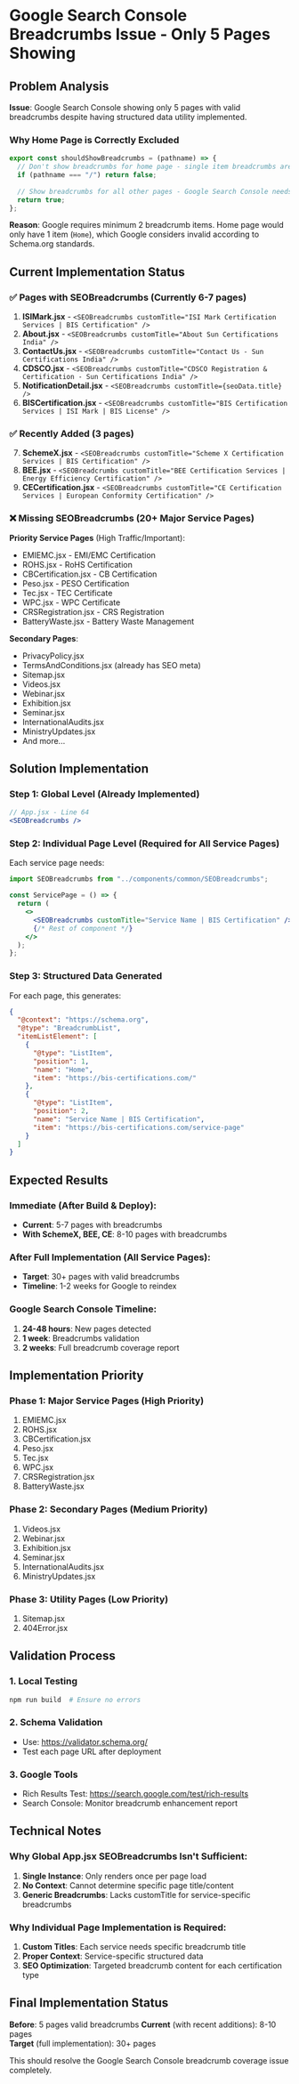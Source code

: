 # Google Search Console Breadcrumbs Issue - Only 5 Pages Showing

## Problem Analysis

**Issue**: Google Search Console showing only 5 pages with valid breadcrumbs despite having structured data utility implemented.

### Why Home Page is Correctly Excluded

```javascript
export const shouldShowBreadcrumbs = (pathname) => {
  // Don't show breadcrumbs for home page - single item breadcrumbs are invalid
  if (pathname === "/") return false;
  
  // Show breadcrumbs for all other pages - Google Search Console needs them
  return true;
};
```

**Reason**: Google requires minimum 2 breadcrumb items. Home page would only have 1 item (`Home`), which Google considers invalid according to Schema.org standards.

## Current Implementation Status

### ✅ Pages with SEOBreadcrumbs (Currently 6-7 pages)
1. **ISIMark.jsx** - `<SEOBreadcrumbs customTitle="ISI Mark Certification Services | BIS Certification" />`
2. **About.jsx** - `<SEOBreadcrumbs customTitle="About Sun Certifications India" />`
3. **ContactUs.jsx** - `<SEOBreadcrumbs customTitle="Contact Us - Sun Certifications India" />`
4. **CDSCO.jsx** - `<SEOBreadcrumbs customTitle="CDSCO Registration & Certification - Sun Certifications India" />`
5. **NotificationDetail.jsx** - `<SEOBreadcrumbs customTitle={seoData.title} />`
6. **BISCertification.jsx** - `<SEOBreadcrumbs customTitle="BIS Certification Services | ISI Mark | BIS License" />`

### ✅ Recently Added (3 pages)
7. **SchemeX.jsx** - `<SEOBreadcrumbs customTitle="Scheme X Certification Services | BIS Certification" />`
8. **BEE.jsx** - `<SEOBreadcrumbs customTitle="BEE Certification Services | Energy Efficiency Certification" />`
9. **CECertification.jsx** - `<SEOBreadcrumbs customTitle="CE Certification Services | European Conformity Certification" />`

### ❌ Missing SEOBreadcrumbs (20+ Major Service Pages)

**Priority Service Pages** (High Traffic/Important):
- EMIEMC.jsx - EMI/EMC Certification
- ROHS.jsx - RoHS Certification  
- CBCertification.jsx - CB Certification
- Peso.jsx - PESO Certification
- Tec.jsx - TEC Certificate
- WPC.jsx - WPC Certificate
- CRSRegistration.jsx - CRS Registration
- BatteryWaste.jsx - Battery Waste Management

**Secondary Pages**:
- PrivacyPolicy.jsx
- TermsAndConditions.jsx (already has SEO meta)
- Sitemap.jsx
- Videos.jsx
- Webinar.jsx
- Exhibition.jsx
- Seminar.jsx
- InternationalAudits.jsx
- MinistryUpdates.jsx
- And more...

## Solution Implementation

### Step 1: Global Level (Already Implemented)
```jsx
// App.jsx - Line 64
<SEOBreadcrumbs />
```

### Step 2: Individual Page Level (Required for All Service Pages)

Each service page needs:
```jsx
import SEOBreadcrumbs from "../components/common/SEOBreadcrumbs";

const ServicePage = () => {
  return (
    <>
      <SEOBreadcrumbs customTitle="Service Name | BIS Certification" />
      {/* Rest of component */}
    </>
  );
};
```

### Step 3: Structured Data Generated

For each page, this generates:
```json
{
  "@context": "https://schema.org",
  "@type": "BreadcrumbList",
  "itemListElement": [
    {
      "@type": "ListItem",
      "position": 1,
      "name": "Home",
      "item": "https://bis-certifications.com/"
    },
    {
      "@type": "ListItem", 
      "position": 2,
      "name": "Service Name | BIS Certification",
      "item": "https://bis-certifications.com/service-page"
    }
  ]
}
```

## Expected Results

### Immediate (After Build & Deploy):
- **Current**: 5-7 pages with breadcrumbs
- **With SchemeX, BEE, CE**: 8-10 pages with breadcrumbs

### After Full Implementation (All Service Pages):
- **Target**: 30+ pages with valid breadcrumbs
- **Timeline**: 1-2 weeks for Google to reindex

### Google Search Console Timeline:
1. **24-48 hours**: New pages detected
2. **1 week**: Breadcrumbs validation
3. **2 weeks**: Full breadcrumb coverage report

## Implementation Priority

### Phase 1: Major Service Pages (High Priority)
1. EMIEMC.jsx
2. ROHS.jsx  
3. CBCertification.jsx
4. Peso.jsx
5. Tec.jsx
6. WPC.jsx
7. CRSRegistration.jsx
8. BatteryWaste.jsx

### Phase 2: Secondary Pages (Medium Priority)
1. Videos.jsx
2. Webinar.jsx
3. Exhibition.jsx
4. Seminar.jsx
5. InternationalAudits.jsx
6. MinistryUpdates.jsx

### Phase 3: Utility Pages (Low Priority)
1. Sitemap.jsx
2. 404Error.jsx

## Validation Process

### 1. Local Testing
```bash
npm run build  # Ensure no errors
```

### 2. Schema Validation
- Use: https://validator.schema.org/
- Test each page URL after deployment

### 3. Google Tools
- Rich Results Test: https://search.google.com/test/rich-results
- Search Console: Monitor breadcrumb enhancement report

## Technical Notes

### Why Global App.jsx SEOBreadcrumbs Isn't Sufficient:
1. **Single Instance**: Only renders once per page load
2. **No Context**: Cannot determine specific page title/content
3. **Generic Breadcrumbs**: Lacks customTitle for service-specific breadcrumbs

### Why Individual Page Implementation is Required:
1. **Custom Titles**: Each service needs specific breadcrumb title
2. **Proper Context**: Service-specific structured data
3. **SEO Optimization**: Targeted breadcrumb content for each certification type

## Final Implementation Status

**Before**: 5 pages valid breadcrumbs
**Current** (with recent additions): 8-10 pages  
**Target** (full implementation): 30+ pages

This should resolve the Google Search Console breadcrumb coverage issue completely.